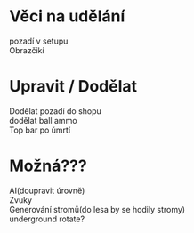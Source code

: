 # Věci na udělání

pozadí v setupu\
Obrazčikí

# Upravit / Dodělat

Dodělat pozadí do shopu\
dodělat ball ammo\
Top bar po úmrtí

# Možná???

AI(doupravit úrovně)\
Zvuky\
Generování stromů(do lesa by se hodily stromy)\
underground rotate?
